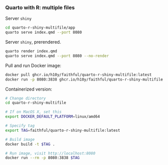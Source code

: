 ### Quarto with R: multiple files

Server `shiny`

```bash
cd quarto-r-shiny-multifile/app
quarto serve index.qmd --port 8080
```

Server `shiny`, prerendered.

```bash
quarto render index.qmd
quarto serve index.qmd --port 8080 --no-render
```

Pull and run Docker image:

```bash
docker pull ghcr.io/h10y/faithful/quarto-r-shiny-multifile:latest
docker run -p 8080:3838 ghcr.io/h10y/faithful/quarto-r-shiny-multifile:latest
```

Containerized version:

```bash
# Change directory
cd quarto-r-shiny-multifile

# If on MacOS X, set this
export DOCKER_DEFAULT_PLATFORM=linux/amd64

# Specify tag
export TAG=faithful/quarto-r-shiny-multifile:latest

# Build image
docker build -t $TAG .

# Run image, visit http://localhost:8080
docker run --rm -p 8080:3838 $TAG
```
